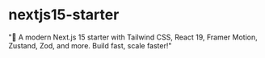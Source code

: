 # nextjs15-starter
"🚀 A modern Next.js 15 starter with Tailwind CSS, React 19, Framer Motion, Zustand, Zod, and more. Build fast, scale faster!"
